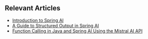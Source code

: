 ## Relevant Articles
- [Introduction to Spring AI](https://www.baeldung.com/spring-ai)
- [A Guide to Structured Output in Spring AI](https://www.baeldung.com/spring-artificial-intelligence-structure-output)
- [Function Calling in Java and Spring AI Using the Mistral AI API](https://www.baeldung.com/spring-ai-mistral-api-function-calling)

